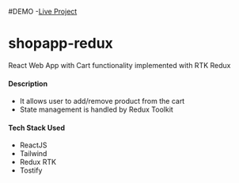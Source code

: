 #DEMO
-[Live Project](https://64f2db9adbe81d4e40f3c0fb--fabulous-fox-6f6180.netlify.app/cart)
# shopapp-redux
React Web App with Cart functionality implemented with RTK Redux
#### Description
- It allows user to add/remove product from the cart
- State management is handled by Redux Toolkit 
#### Tech Stack Used

- ReactJS
- Tailwind
- Redux RTK
- Tostify
